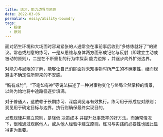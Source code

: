 ```yaml
---
title: 练习，能力边界与原则
date: 2022-03-06
permalink: essay/ability-boundry
tags:
  - 规律
  - 原则
---
```

面对陌生环境和大场面时容易紧张的人通常会在事前事后收到“多练练就好了”的建议。常态或刻意的练习，一是从思维与身体两方面形成记忆与反射（即建立主动或被动的原则），二是在不断重复的行为中探索 能力边界 ，并逐步向外扩张边界。

对能力与局限的了解，能够让自己消除面对未知事物时所产生的不确定性，继而规避由不确定性所带来的不安感。

“胸有成竹”，“下笔如有神”等说法描述了一种对事物变化与终局全然掌控的情景，以终为始地将中途路径逐步填满。

对于普通人，这依赖于长期练习、深度洞见与有效执行。练习用于形成应对原则；洞见用于确定目标与边界，执行则确保最终实现目的。

发现规律并建立原则，是降低 决策成本 并提升处事效率的好方法。而通常情况下，很难通过观察他人，或从他人经验中建立原则。练习与实践的必要性也因此显得更为重要。